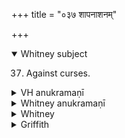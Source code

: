 +++
title = "०३७ शापनाशनम्"

+++
<details open><summary>Whitney subject</summary>

37. Against curses.
</details>


<details><summary>VH anukramaṇī</summary>

शापनाशनम्।  
१-३ अथर्वा (स्वस्त्ययनकामः)। चन्द्रमाः। अनुष्टुप्।
</details>

<details><summary>Whitney anukramaṇī</summary>

[Atharvan (svastyayanakāmaḥ).—cāndramasam. ānuṣṭubham.]
</details>



<details><summary>Whitney</summary>

### Comment
Found also in Pāipp. xx. Quoted by Kāuś. (48. 23) in a witchcraft ceremony (against the effect of an opponent's sorcery, comm.), with giving a pale lump (piṇḍam pāṇḍum: the comm. explains it as a lump of white dirt) to a dog; and vs. 3 is, doubtless correctly, regarded by the comm. as intended at 48. 37 (the pratīka would equally designate vii. 59), with the laying on of fuel from a tree struck by lightning. The hymn is further reckoned (note to 25. 36) to the svastyayana gaṇa.


### Translations
Translated: Florenz, 297 or 49; Grill, 25, 161; Griffith, i. 264; Bloomfield, 93, 475.
</details>

<details><summary>Griffith</summary>

A charm to divert Imprecation personified
</details>
